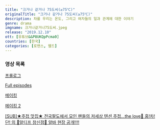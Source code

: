 ```yaml
---
title: "크거나 같거나 75도씨(≥75℃)"
originalTitle: "크거나 같거나 75도씨(≥75℃)"
description: 차를 우리는 온도, 그리고 여자들의 일과 관계에 대한 이야기
genre: drama
imgname: 크거나같거나75도씨.jpeg
release: "2019.12.10"
ott: [유튜브&&P8UKQpPcma0]
countries: [한국]
categories: [로맨스, 웹드]
---
```


### 영상 목록

<a href="https://www.youtube.com/watch?v=orVUVWOXIa4" target="_blank" rel="noopener noreferrer">프롤로그</a>

<a href="https://www.youtube.com/watch?v=P8UKQpPcma0" target="_blank" rel="noopener noreferrer">Full episodes</a>

<a href="https://www.youtube.com/watch?v=mnZY5cSEn2I" target="_blank" rel="noopener noreferrer">메이킹</a>

<a href="https://www.youtube.com/watch?v=ABYRvSvT6HI" target="_blank" rel="noopener noreferrer">메이킹 2</a>

<a href="https://www.youtube.com/watch?v=Ma0fyrCQM1Q" target="_blank" rel="noopener noreferrer">[SUB]★주접 맛집★ 전국팔도에서 모인 팬들의 저세상 텐션 주접...the love💖 홍!차!단! 의 🍵알디프 창신점🍵 알바 현장 공개!!!! </a>

</div>
